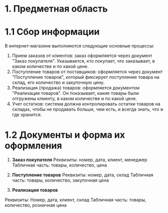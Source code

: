 #   1. Предметная область
# 1.1 Сбор информации

В интернет-магазине выполняются следующие основные процессы:
1) Прием заказов от клиентов: заказ оформляется через документ "Заказ покупателя". Указывается, кто покупает, что заказывает, в каком количестве и по какой цене.
2) Поступление товаров от поставщиков: оформляется через документ "Поступление товаров", который фиксирует поступление товара на склад, его количество и закупочную цену.
3) Реализация (продажа) товаров: оформляется документом "Реализация товаров". Он показывает, какие товары были отгружены клиенту, в каком количестве и по какой цене.
4) Учет остатков: система должна контролировать остатки товаров на складах, чтобы не продавать больше, чем есть, и всегда знать, что и где хранится.

# 1.2 Документы и форма их оформления

1. **Заказ покупателя**
Реквизиты: номер, дата, клиент, менеджер
Табличная часть: товары, количество, цена

2. **Поступление товаров**
Реквизиты: номер, дата, склад
Табличная часть: товары, количество, закупочная цена

3. **Реализация товаров**

Реквизиты: Номер, дата, клиент, склад
Табличная часть: товары, количество, розничная цена
